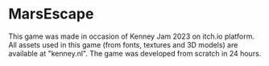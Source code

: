 # MarsEscape
This game was made in occasion of  Kenney Jam 2023 on itch.io platform.
All assets used in this game (from fonts, textures and 3D models) are available at "kenney.nl".
The game was developed from scratch in 24 hours.
